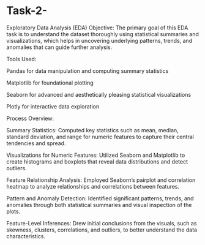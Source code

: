# Task-2-
Exploratory Data Analysis (EDA)
Objective:
The primary goal of this EDA task is to understand the dataset thoroughly using statistical summaries and visualizations, which helps in uncovering underlying patterns, trends, and anomalies that can guide further analysis.

Tools Used:

Pandas for data manipulation and computing summary statistics

Matplotlib for foundational plotting

Seaborn for advanced and aesthetically pleasing statistical visualizations

Plotly for interactive data exploration

Process Overview:

Summary Statistics:
Computed key statistics such as mean, median, standard deviation, and range for numeric features to capture their central tendencies and spread.

Visualizations for Numeric Features:
Utilized Seaborn and Matplotlib to create histograms and boxplots that reveal data distributions and detect outliers.

Feature Relationship Analysis:
Employed Seaborn’s pairplot and correlation heatmap to analyze relationships and correlations between features.

Pattern and Anomaly Detection:
Identified significant patterns, trends, and anomalies through both statistical summaries and visual inspection of the plots.

Feature-Level Inferences:
Drew initial conclusions from the visuals, such as skewness, clusters, correlations, and outliers, to better understand the data characteristics.

